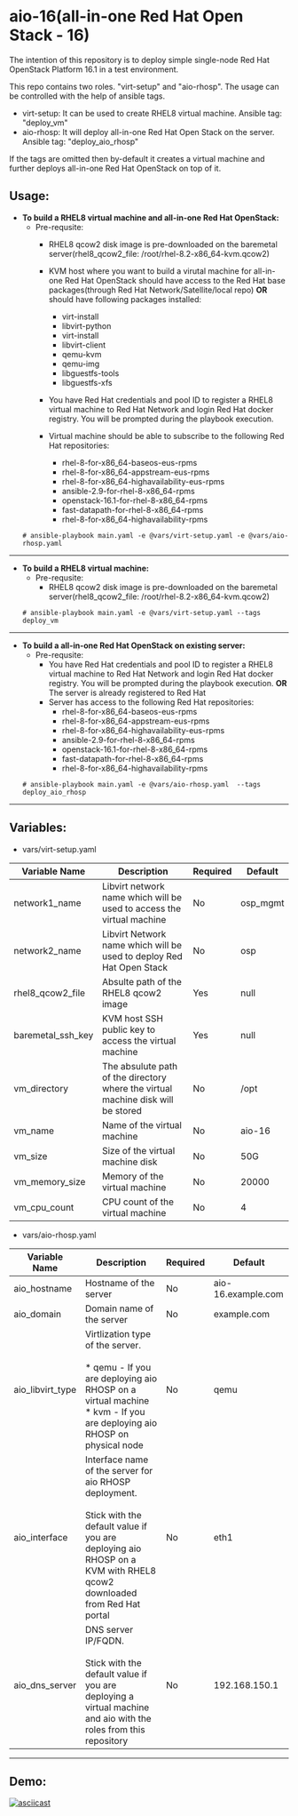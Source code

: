 # aio-16(all-in-one Red Hat Open Stack - 16)

The intention of this repository is to  deploy simple single-node Red Hat OpenStack Platform 16.1 in a test environment.

This repo contains two roles. "virt-setup" and "aio-rhosp". The usage can be controlled with the help of ansible tags.
  - virt-setup: It can be used to create RHEL8 virtual machine. Ansible tag: "deploy_vm"
  - aio-rhosp: It will deploy all-in-one Red Hat Open Stack on the server. Ansible tag: "deploy_aio_rhosp"

If the tags are omitted then by-default it creates a virtual machine and further deploys all-in-one Red Hat OpenStack on top of it.


## Usage:
- **To build a RHEL8 virtual machine and all-in-one Red Hat OpenStack:**
  - Pre-requsite:
    - RHEL8 qcow2 disk image is pre-downloaded on the baremetal server(rhel8_qcow2_file: /root/rhel-8.2-x86_64-kvm.qcow2)
    - KVM host where you want to build a virutal machine for all-in-one Red Hat OpenStack should have access to the Red Hat base packages(through Red Hat Network/Satellite/local repo) **OR** should have following packages installed:
      - virt-install
      - libvirt-python
      - virt-install
      - libvirt-client
      - qemu-kvm
      - qemu-img
      - libguestfs-tools
      - libguestfs-xfs

    - You have Red Hat credentials and pool ID to register a RHEL8 virtual machine to Red Hat Network and login Red Hat docker registry. You will be prompted during the playbook execution.
    - Virtual machine should be able to subscribe to the following Red Hat repositories:
      - rhel-8-for-x86_64-baseos-eus-rpms
      - rhel-8-for-x86_64-appstream-eus-rpms
      - rhel-8-for-x86_64-highavailability-eus-rpms
      - ansible-2.9-for-rhel-8-x86_64-rpms
      - openstack-16.1-for-rhel-8-x86_64-rpms
      - fast-datapath-for-rhel-8-x86_64-rpms
      - rhel-8-for-x86_64-highavailability-rpms
  ```
  # ansible-playbook main.yaml -e @vars/virt-setup.yaml -e @vars/aio-rhosp.yaml
  ```
---
- **To build a RHEL8 virtual machine:**
  - Pre-requsite:
    - RHEL8 qcow2 disk image is pre-downloaded on the baremetal server(rhel8_qcow2_file: /root/rhel-8.2-x86_64-kvm.qcow2)
  ```
  # ansible-playbook main.yaml -e @vars/virt-setup.yaml --tags deploy_vm
  ```
---
- **To build a all-in-one Red Hat OpenStack on existing server:**
  - Pre-requsite:
    - You have Red Hat credentials and pool ID to register a RHEL8 virtual machine to Red Hat Network and login Red Hat docker registry. You will be prompted during the playbook execution. **OR** The server is already registered to Red Hat
    - Server has access to the following Red Hat repositories:
      - rhel-8-for-x86_64-baseos-eus-rpms
      - rhel-8-for-x86_64-appstream-eus-rpms
      - rhel-8-for-x86_64-highavailability-eus-rpms
      - ansible-2.9-for-rhel-8-x86_64-rpms
      - openstack-16.1-for-rhel-8-x86_64-rpms
      - fast-datapath-for-rhel-8-x86_64-rpms
      - rhel-8-for-x86_64-highavailability-rpms
  ```
  # ansible-playbook main.yaml -e @vars/aio-rhosp.yaml  --tags deploy_aio_rhosp
  ```
---
## Variables:
- vars/virt-setup.yaml

| Variable Name  | Description  | Required  | Default |
|----------------|--------------|-----------|---------|
| network1_name  | Libvirt network name which will be used to access the virtual machine  | No  | osp_mgmt  |
| network2_name  | Libvirt Network name which will be used to deploy Red Hat Open Stack   | No  | osp       |
| rhel8_qcow2_file  | Absulte path of the RHEL8 qcow2 image   | Yes  | null       |
| baremetal_ssh_key  | KVM host SSH public key to access the virtual machine   | Yes  | null       |
| vm_directory  | The absulute path of the directory where the virtual machine disk will be stored   | No  | /opt      |
| vm_name  | Name of the virtual machine   | No  | aio-16      |
| vm_size  | Size of the virtual machine disk   | No  | 50G      |
| vm_memory_size  | Memory of the virtual machine  | No  | 20000      |
| vm_cpu_count  | CPU count of the virtual machine   | No  | 4      |

- vars/aio-rhosp.yaml

| Variable Name  | Description  | Required  | Default |
|----------------|--------------|-----------|---------|
| aio_hostname  | Hostname of the server  | No  | aio-16.example.com  |
| aio_domain | Domain name of the server   | No  | example.com       |
| aio_libvirt_type | Virtlization type of the server.<br><br>* qemu - If you are deploying aio RHOSP on a virtual machine<br>* kvm - If you are deploying aio RHOSP on physical node  | No  | qemu       |
| aio_interface | Interface name of the server for aio RHOSP deployment.<br><br>Stick with the default value if you are deploying aio RHOSP on a KVM with RHEL8 qcow2 downloaded from Red Hat portal   | No  | eth1       |
| aio_dns_server | DNS server IP/FQDN.<br><br>Stick with the default value if you are deploying a virtual machine and aio with the roles from this repository   | No  |   192.168.150.1     |
---
## Demo:
[![asciicast](https://asciinema.org/a/370199.svg)](https://asciinema.org/a/370199)
